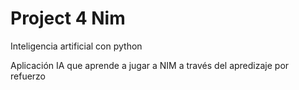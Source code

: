 # Project 4 Nim

Inteligencia artificial con python


Aplicación IA que aprende a jugar a NIM a través 
        del apredizaje por refuerzo
